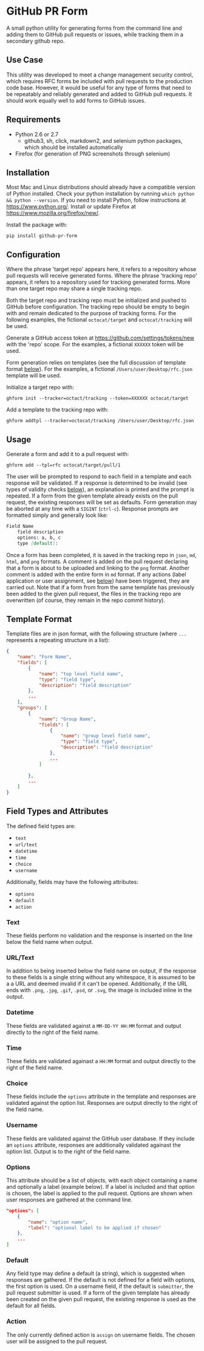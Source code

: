 # GitHub PR Form

A small python utility for generating forms from the command line and adding them to GitHub pull requests or issues, while tracking them in a secondary github repo.

## Use Case

This utility was developed to meet a change management security control, which requires RFC forms be included with pull requests to the production code base. However, it would be useful for any type of forms that need to be repeatably and reliably generated and added to GitHub pull requests. It should work equally well to add forms to GitHub issues.

## Requirements

- Python 2.6 or 2.7
    - github3, sh, click, markdown2, and selenium python packages, which should be installed automatically
- Firefox (for generation of PNG screenshots through selenium)

## Installation

Most Mac and Linux distributions should already have a compatible version of Python installed. Check your python installation by running `which python && python --version`. If you need to install Python, follow instructions at https://www.python.org/. Install or update Firefox at https://www.mozilla.org/firefox/new/.

Install the package with:

`pip install github-pr-form`

## Configuration

Where the phrase 'target repo' appears here, it refers to a repository whose pull requests will receive generated forms. Where the phrase 'tracking repo' appears, it refers to a repository used for tracking generated forms. More than one target repo may share a single tracking repo.

Both the target repo and tracking repo must be initialized and pushed to GitHub before configuration. The tracking repo should be empty to begin with and remain dedicated to the purpose of tracking forms. For the following examples, the fictional `octocat/target` and `octocat/tracking` will be used.

Generate a GitHub access token at https://github.com/settings/tokens/new with the 'repo' scope. For the examples, a fictional `XXXXXX` token will be used.

Form generation relies on templates (see the full discussion of template format [below](#template-format)). For the examples, a fictional `/Users/user/Desktop/rfc.json` template will be used.

Initialize a target repo with:

`ghform init --tracker=octact/tracking --token=XXXXXX octocat/target`

Add a template to the tracking repo with:

`ghform addtpl --tracker=octocat/tracking /Users/user/Desktop/rfc.json`

## Usage

Generate a form and add it to a pull request with:

`ghform add --tpl=rfc octocat/target/pull/1`

The user will be prompted to respond to each field in a template and each response will be validated. If a response is determined to be invalid (see types of validity checks [below](#field-types-and-attributes)), an explanation is printed and the prompt is repeated. If a form from the given template already exists on the pull request, the existing responses will be set as defaults. Form generation may be aborted at any time with a `SIGINT` (`ctrl-c`). Response prompts are formatted simply and generally look like:

```markdown
Field Name
    field description
    options: a, b, c
    type [default]:

```

Once a form has been completed, it is saved in the tracking repo in `json`, `md`, `html`, and `png` formats. A comment is added on the pull request declaring that a form is about to be uploaded and linking to the `png` format. Another comment is added with the entire form in `md` format. If any actions (label application or user assignment, see [below](#field-types-and-attributes)) have been triggered, they are carried out. Note that if a form from from the same template has previously been added to the given pull request, the files in the tracking repo are overwritten (of course, they remain in the repo commit history).

## Template Format

Template files are in json format, with the following structure (where `...` represents a repeating structure in a list):

```json
{
    "name": "Form Name",
    "fields": [
        {
            "name": "top level field name",
            "type": "field type",
            "description": "field description"
        },
        ...
    ],
    "groups": [
        {
            "name": "Group Name",
            "fields": [
                {
                    "name": "group level field name",
                    "type": "field type",
                    "description": "field description"
                },
                ...
            ]
            
        },
        ...
    ]
}
```

## Field Types and Attributes

The defined field types are:

- `text`
- `url/text`
- `datetime`
- `time`
- `choice`
- `username`

Additionally, fields may have the following attributes:

- `options`
- `default`
- `action`

### Text

These fields perform no validation and the response is inserted on the line below the field name when output.

### URL/Text

In addition to being inserted below the field name on output, if the response to these fields is a single string without any whitespace, it is assumed to be a a URL and deemed invalid if it can't be opened. Additionally, if the URL ends with `.png`, `.jpg`, `.gif`, `.psd`, or `.svg`, the image is included inline in the output.

### Datetime

These fields are validated against a `MM-DD-YY HH:MM` format and output directly to the right of the field name.

### Time

These fields are validated againast a `HH:MM` format and output directly to the right of the field name.

### Choice

These fields include the `options` attribute in the template and responses are validated against the option list. Responses are output directly to the right of the field name.

### Username

These fields are validated against the GitHub user database. If they include an `options` attribute, responses are additionally validated againast the option list. Output is to the right of the field name.

### Options

This attribute should be a list of objects, with each object containing a name and optionally a label (example below). If a label is included and that option is chosen, the label is applied to the pull request. Options are shown when user responses are gathered at the command line.

```json
"options": [
    {
        "name": "option name",
        "label": "optional label to be applied if chosen"
    },
    ...
]
```

### Default

Any field type may define a default (a string), which is suggested when responses are gathered. If the default is not defined for a field with options, the first option is used. On a username field, if the default is `submitter`, the pull request submitter is used. If a form of the given template has already been created on the given pull request, the existing response is used as the default for all fields.

### Action

The only currently defined action is `assign` on username fields. The chosen user will be assigned to the pull request.
